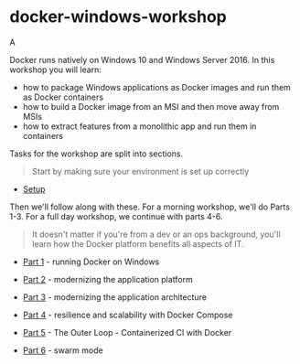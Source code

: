 # docker-windows-workshop

A 

Docker runs natively on Windows 10 and Windows Server 2016. In this workshop you will learn:

- how to package Windows applications as Docker images and run them as Docker containers
- how to build a Docker image from an MSI and then move away from MSIs
- how to extract features from a monolithic app and run them in containers

Tasks for the workshop are split into sections. 

> Start by making sure your environment is set up correctly

- [Setup](setup.md)

Then we'll follow along with these. For a morning workshop, we'll do Parts 1-3. For a full day workshop, we continue with parts 4-6.

> It doesn't matter if you're from a dev or an ops background, you'll learn how the Docker platform benefits all aspects of IT.

- [Part 1](part-1.md) - running Docker on Windows
- [Part 2](part-2.md) - modernizing the application platform
- [Part 3](part-3.md) - modernizing the application architecture

- [Part 4](part-5.md) - resilience and scalability with Docker Compose
- [Part 5](part-5.md) - The Outer Loop - Containerized CI with Docker
- [Part 6](part-6.md) - swarm mode
